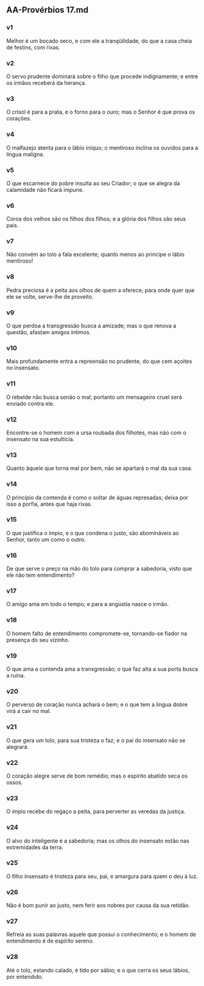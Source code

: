 ## AA-Provérbios 17.md
### v1
 Melhor é um bocado seco, e com ele a tranqüilidade, do que a casa cheia de festins, com rixas.
### v2
 O servo prudente dominará sobre o filho que procede indignamente; e entre os irmãos receberá da herança.
### v3
 O crisol é para a prata, e o forno para o ouro; mas o Senhor é que prova os corações.
### v4
 O malfazejo atenta para o lábio iníquo; o mentiroso inclina os ouvidos para a língua maligna.
### v5
 O que escarnece do pobre insulta ao seu Criador; o que se alegra da calamidade não ficará impune.
### v6
 Coroa dos velhos são os filhos dos filhos; e a glória dos filhos são seus pais.
### v7
 Não convém ao tolo a fala excelente; quanto menos ao príncipe o lábio mentiroso!
### v8
 Pedra preciosa é a peita aos olhos de quem a oferece; para onde quer que ele se volte, serve-lhe de proveito.
### v9
 O que perdoa a transgressão busca a amizade; mas o que renova a questão, afastam amigos íntimos.
### v10
 Mais profundamente entra a repreensão no prudente, do que cem açoites no insensato.
### v11
 O rebelde não busca senão o mal; portanto um mensageiro cruel será enviado contra ele.
### v12
 Encontre-se o homem com a ursa roubada dos filhotes, mas não com o insensato na sua estultícia.
### v13
 Quanto àquele que torna mal por bem, não se apartará o mal da sua casa.
### v14
 O princípio da contenda é como o soltar de águas represadas; deixa por isso a porfia, antes que haja rixas.
### v15
 O que justifica o ímpio, e o que condena o justo, são abomináveis ao Senhor, tanto um como o outro.
### v16
 De que serve o preço na mão do tolo para comprar a sabedoria, visto que ele não tem entendimento?
### v17
 O amigo ama em todo o tempo; e para a angústia nasce o irmão.
### v18
 O homem falto de entendimento compromete-se, tornando-se fiador na presença do seu vizinho.
### v19
 O que ama a contenda ama a transgressão; o que faz alta a sua porta busca a ruína.
### v20
 O perverso de coração nunca achará o bem; e o que tem a língua dobre virá a cair no mal.
### v21
 O que gera um tolo, para sua tristeza o faz; e o pai do insensato não se alegrará.
### v22
 O coração alegre serve de bom remédio; mas o espírito abatido seca os ossos.
### v23
 O ímpio recebe do regaço a peita, para perverter as veredas da justiça.
### v24
 O alvo do inteligente é a sabedoria; mas os olhos do insensato estão nas extremidades da terra.
### v25
 O filho insensato é tristeza para seu, pai, e amargura para quem o deu à luz.
### v26
 Não é bom punir ao justo, nem ferir aos nobres por causa da sua retidão.
### v27
 Refreia as suas palavras aquele que possui o conhecimento; e o homem de entendimento é de espírito sereno.
### v28
 Até o tolo, estando calado, é tido por sábio; e o que cerra os seus lábios, por entendido.
